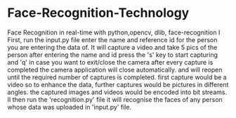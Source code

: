 # Face-Recognition-Technology
Face Recognition in real-time with python,opencv, dlib, face-recognition
I
First, run the input.py file enter the name and reference id for the person you are entering the data of.
It will capture a video and take 5 pics of the person after entering the name and id
press the 's' key to start capturing and 'q' in case you want to exit/close the camera
after every capture is completed the camera application will close automatically.
and will reopen until the required number of captures is completed.
first capture would be a video so to enhance the data, further captures would be pictures in different angles.
the captured images and videos would be encoded into bit streams.
II
then run the 'recognition.py' file it will recognise the faces of any person whose data was uploaded in 'input.py' file.
